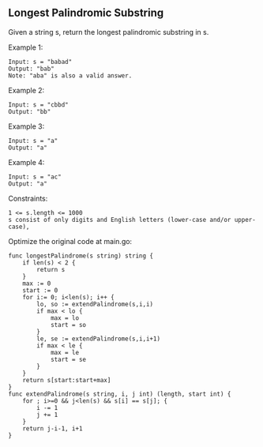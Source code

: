 ## Longest Palindromic Substring
Given a string s, return the longest palindromic substring in s.

 

Example 1:
```code
Input: s = "babad"
Output: "bab"
Note: "aba" is also a valid answer.
```
Example 2:
```code
Input: s = "cbbd"
Output: "bb"
```
Example 3:
```code
Input: s = "a"
Output: "a"
```
Example 4:
```code
Input: s = "ac"
Output: "a"
 ```

Constraints:
```code
1 <= s.length <= 1000
s consist of only digits and English letters (lower-case and/or upper-case),
```


Optimize the original code at main.go:
```code 
func longestPalindrome(s string) string {
    if len(s) < 2 {
        return s
    }
    max := 0
    start := 0
    for i:= 0; i<len(s); i++ {
        lo, so := extendPalindrome(s,i,i)
        if max < lo {
            max = lo
            start = so
        }
        le, se := extendPalindrome(s,i,i+1)
        if max < le {
            max = le
            start = se
        }
    }
    return s[start:start+max]
}
func extendPalindrome(s string, i, j int) (length, start int) {
    for ; i>=0 && j<len(s) && s[i] == s[j]; {
        i -= 1
        j += 1
    }
    return j-i-1, i+1
}
```